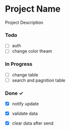 # Project Name

Project Description

### Todo

- [ ] auth  
- [ ] change color theam  

### In Progress

- [ ] change table  
- [ ] search and pagnition table  

### Done ✓

- [x] notify update  
- [x] validate data  
- [x] clear data after send  


